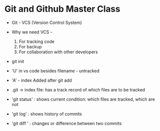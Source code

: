 # Git and Github Master Class

- Git - VCS (Version Control System)
- Why we need VCS - 
  1. For tracking code
  2. For backup
  3. For collaboration with other developers

- git init
- 'U' in vs code besides filename - untracked
- 'A' - index Added after git add <filename>
- .git -> index file: has a track record of which files are to be tracked
- 'git status' : shows current condition: which files are tracked, which are not
- 'git log' : shows history of commits
- 'git diff <commitX>  <commitY>' : changes or difference between two commits
 